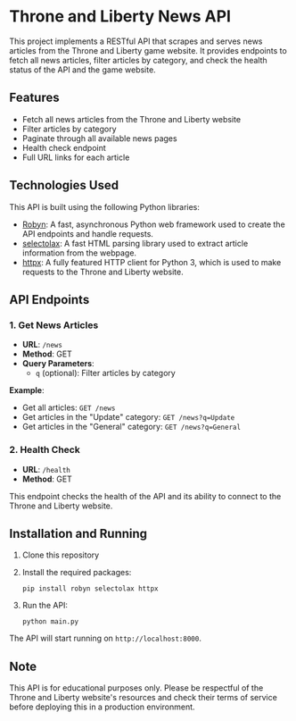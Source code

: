 # Throne and Liberty News API

This project implements a RESTful API that scrapes and serves news articles from the Throne and Liberty game website. It provides endpoints to fetch all news articles, filter articles by category, and check the health status of the API and the game website.

## Features

- Fetch all news articles from the Throne and Liberty website
- Filter articles by category
- Paginate through all available news pages
- Health check endpoint
- Full URL links for each article

## Technologies Used

This API is built using the following Python libraries:

- [Robyn](https://github.com/sansyrox/robyn): A fast, asynchronous Python web framework used to create the API endpoints and handle requests.
- [selectolax](https://github.com/rushter/selectolax): A fast HTML parsing library used to extract article information from the webpage.
- [httpx](https://github.com/encode/httpx): A fully featured HTTP client for Python 3, which is used to make requests to the Throne and Liberty website.

## API Endpoints

### 1. Get News Articles

- **URL**: `/news`
- **Method**: GET
- **Query Parameters**:
  - `q` (optional): Filter articles by category

**Example**:

- Get all articles: `GET /news`
- Get articles in the "Update" category: `GET /news?q=Update`
- Get articles in the "General" category: `GET /news?q=General`

### 2. Health Check

- **URL**: `/health`
- **Method**: GET

This endpoint checks the health of the API and its ability to connect to the Throne and Liberty website.

## Installation and Running

1. Clone this repository
2. Install the required packages:

   ```
   pip install robyn selectolax httpx
   ```

3. Run the API:

   ```
   python main.py
   ```

The API will start running on `http://localhost:8000`.

## Note

This API is for educational purposes only. Please be respectful of the Throne and Liberty website's resources and check their terms of service before deploying this in a production environment.
